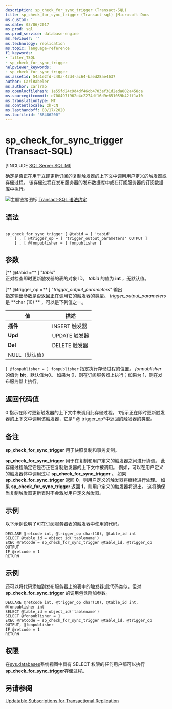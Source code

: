 ```yaml
---
description: sp_check_for_sync_trigger (Transact-SQL)
title: sp_check_for_sync_trigger (Transact-sql) |Microsoft Docs
ms.custom: ''
ms.date: 03/06/2017
ms.prod: sql
ms.prod_service: database-engine
ms.reviewer: ''
ms.technology: replication
ms.topic: language-reference
f1_keywords:
- filter_TSQL
- sp_check_for_sync_trigger
helpviewer_keywords:
- sp_check_for_sync_trigger
ms.assetid: 54a1e2fd-c40a-43d4-ac64-baed28ae4637
author: CarlRabeler
ms.author: carlrab
ms.openlocfilehash: 1e55fd24c9d4df46cb4703af31d2eda802a458ca
ms.sourcegitcommit: e700497f962e4c2274df16d9e651059b42ff1a10
ms.translationtype: MT
ms.contentlocale: zh-CN
ms.lasthandoff: 08/17/2020
ms.locfileid: "88486200"
---
```

# <a name="sp_check_for_sync_trigger-transact-sql"></a>sp_check_for_sync_trigger (Transact-SQL)
[!INCLUDE [SQL Server SQL MI](../../includes/applies-to-version/sql-asdbmi.md)]

  确定是否正在用于立即更新订阅的复制触发器的上下文中调用用户定义的触发器或存储过程。 该存储过程在发布服务器的发布数据库中或在订阅服务器的订阅数据库中执行。  
  
 ![主题链接图标](../../database-engine/configure-windows/media/topic-link.gif "“主题链接”图标") [Transact-SQL 语法约定](../../t-sql/language-elements/transact-sql-syntax-conventions-transact-sql.md)  
  
## <a name="syntax"></a>语法  
  
```  
  
sp_check_for_sync_trigger [ @tabid = ] 'tabid'   
    [ , [ @trigger_op = ] 'trigger_output_parameters' OUTPUT ]  
    [ , [ @fonpublisher = ] fonpublisher ]  
```  
  
## <a name="arguments"></a>参数  
 [** @tabid =** ] "*tabid*"  
 正对检查即时更新触发器的表的对象 ID。 *tabid* 的值为 **int** ，无默认值。  
  
 [** @trigger_op =** ] "*trigger_output_parameters*" 输出  
 指定输出参数是否返回正在调用它的触发器的类型。 *trigger_output_parameters* 是 **char (10) ** ，可以是下列值之一。  
  
|值|描述|  
|-----------|-----------------|  
|**插件**|INSERT 触发器|  
|**Upd**|UPDATE 触发器|  
|**Del**|DELETE 触发器|  
|NULL（默认值）||  
  
`[ @fonpublisher = ] fonpublisher` 指定执行存储过程的位置。 *fonpublisher* 的值为 **bit**，默认值为0。 如果为 0，则在订阅服务器上执行；如果为 1，则在发布服务器上执行。  
  
## <a name="return-code-values"></a>返回代码值  
 0 指示在即时更新触发器的上下文中未调用此存储过程。 1指示正在即时更新触发器的上下文中调用该触发器，它是* \@ trigger_op*中返回的触发器的类型。  
  
## <a name="remarks"></a>备注  
 **sp_check_for_sync_trigger** 用于快照复制和事务复制。  
  
 **sp_check_for_sync_trigger** 用于在复制和用户定义的触发器之间进行协调。 此存储过程确定它是否正在复制触发器的上下文中被调用。 例如，可以在用户定义的触发器体中调用过程 **sp_check_for_sync_trigger** 。 如果 **sp_check_for_sync_trigger** 返回 **0**，则用户定义的触发器将继续进行处理。 如果 **sp_check_for_sync_trigger** 返回 **1**，则用户定义的触发器将退出。 这将确保当复制触发器更新表时不会激发用户定义触发器。  
  
## <a name="example"></a>示例  
 以下示例说明了可在订阅服务器表的触发器中使用的代码。  
  
```  
DECLARE @retcode int, @trigger_op char(10), @table_id int  
SELECT @table_id = object_id('tablename')  
EXEC @retcode = sp_check_for_sync_trigger @table_id, @trigger_op OUTPUT  
IF @retcode = 1  
RETURN  
```  
  
## <a name="example"></a>示例  
 还可以将代码添加到发布服务器上的表中的触发器;此代码类似，但对 **sp_check_for_sync_trigger** 的调用包含附加参数。  
  
```  
DECLARE @retcode int, @trigger_op char(10), @table_id int, @fonpublisher int  
SELECT @table_id = object_id('tablename')  
SELECT @fonpublisher = 1  
EXEC @retcode = sp_check_for_sync_trigger @table_id, @trigger_op OUTPUT, @fonpublisher  
IF @retcode = 1  
RETURN  
```  
  
## <a name="permissions"></a>权限  
 在[sys.databases](../../relational-databases/system-catalog-views/sys-objects-transact-sql.md)系统视图中具有 SELECT 权限的任何用户都可以执行**sp_check_for_sync_trigger**存储过程。  
  
## <a name="see-also"></a>另请参阅  
 [Updatable Subscriptions for Transactional Replication](../../relational-databases/replication/transactional/updatable-subscriptions-for-transactional-replication.md)  
  
  

